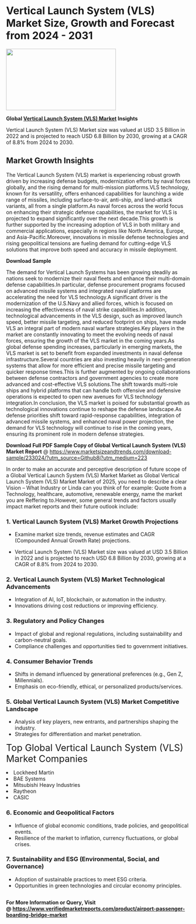 <H1>Vertical Launch System (VLS) Market Size, Growth and Forecast from 2024 - 2031</H1><img class="aligncenter size-medium wp-image-584254" src="https://thirdeyenews.in/wp-content/uploads/2024/09/Global-Market-Research-300x168.jpeg" alt="" width="300" height="168" /><p><strong>Global&nbsp;<a href="https://www.marketsizeandtrends.com/download-sample/233024/?utm_source=Github8j?utm_medium=223">Vertical Launch System (VLS) Market</a> Insights</strong></p><p>Vertical Launch System (VLS) Market size was valued at USD 3.5 Billion in 2022 and is projected to reach USD 6.8 Billion by 2030, growing at a CAGR of 8.8% from 2024 to 2030.</p><p><h2>Market Growth Insights</h2> <p>The Vertical Launch System (VLS) market is experiencing robust growth driven by increasing defense budgets, modernization efforts by naval forces globally, and the rising demand for multi-mission platforms.VLS technology, known for its versatility, offers enhanced capabilities for launching a wide range of missiles, including surface-to-air, anti-ship, and land-attack variants, all from a single platform.As naval forces across the world focus on enhancing their strategic defense capabilities, the market for VLS is projected to expand significantly over the next decade.This growth is further supported by the increasing adoption of VLS in both military and commercial applications, especially in regions like North America, Europe, and Asia-Pacific.Moreover, innovations in missile defense technologies and rising geopolitical tensions are fueling demand for cutting-edge VLS solutions that improve both speed and accuracy in missile deployment.</p> <p><strong>Download Sample</strong></p> <p>The demand for Vertical Launch Systems has been growing steadily as nations seek to modernize their naval fleets and enhance their multi-domain defense capabilities.In particular, defense procurement programs focused on advanced missile systems and integrated naval platforms are accelerating the need for VLS technology.A significant driver is the modernization of the U.S.Navy and allied forces, which is focused on increasing the effectiveness of naval strike capabilities.In addition, technological advancements in the VLS design, such as improved launch speed, better missile targeting, and reduced footprint on ships, have made VLS an integral part of modern naval warfare strategies.Key players in the market are constantly innovating to meet the evolving needs of naval forces, ensuring the growth of the VLS market in the coming years.As global defense spending increases, particularly in emerging markets, the VLS market is set to benefit from expanded investments in naval defense infrastructure.Several countries are also investing heavily in next-generation systems that allow for more efficient and precise missile targeting and quicker response times.This is further augmented by ongoing collaborations between defense contractors and government agencies to create more advanced and cost-effective VLS solutions.The shift towards multi-role ships and hybrid platforms that can handle both offensive and defensive operations is expected to open new avenues for VLS technology integration.In conclusion, the VLS market is poised for substantial growth as technological innovations continue to reshape the defense landscape.As defense priorities shift toward rapid-response capabilities, integration of advanced missile systems, and enhanced naval power projection, the demand for VLS technology will continue to rise in the coming years, ensuring its prominent role in modern defense strategies.<p><span class=""><strong>Download Full PDF Sample Copy of Global Vertical Launch System (VLS) Market Report</strong> @ <a href="https://www.marketsizeandtrends.com/download-sample/233024/?utm_source=Github8j?utm_medium=223" target="_blank">https://www.marketsizeandtrends.com/download-sample/233024/?utm_source=Github8j?utm_medium=223</a></span></p><p>In order to make an accurate and perceptive description of future scope of a Global&nbsp;Vertical Launch System (VLS) Market Market as Global&nbsp;Vertical Launch System (VLS) Market Market of 2025, you need to describe a clear Vision &ndash; What Industry or Linda can you think of for example: Quote from a Technology, healthcare, automotive, renewable energy, name the market you are Reffering to.However, some general trends and factors usually impact market reports and their future outlook include:</p><h3>1.&nbsp;<strong>Vertical Launch System (VLS) Market Growth Projections</strong></h3><ul><li>Examine market size trends, revenue estimates and CAGR (Compounded Annual Growth Rate) projections.</li><li><p>Vertical Launch System (VLS) Market size was valued at USD 3.5 Billion in 2022 and is projected to reach USD 6.8 Billion by 2030, growing at a CAGR of 8.8% from 2024 to 2030.</p></li></ul><h3>2.&nbsp;<strong>Vertical Launch System (VLS) Market Technological Advancements</strong></h3><ul><li>Integration of AI, IoT, blockchain, or automation in the industry.</li><li>Innovations driving cost reductions or improving efficiency.</li></ul><h3>3.&nbsp;<strong>Regulatory and Policy Changes</strong></h3><ul><li>Impact of global and regional regulations, including sustainability and carbon-neutral goals.</li><li>Compliance challenges and opportunities tied to government initiatives.</li></ul><h3>4.&nbsp;<strong>Consumer Behavior Trends</strong></h3><ul><li>Shifts in demand influenced by generational preferences (e.g., Gen Z, Millennials).</li><li>Emphasis on eco-friendly, ethical, or personalized products/services.</li></ul><h3>5.&nbsp;<strong>Global Vertical Launch System (VLS) Market Competitive Landscape</strong></h3><ul><li>Analysis of key players, new entrants, and partnerships shaping the industry.</li><li>Strategies for differentiation and market penetration.</li></ul><p data-pm-slice="1 1 []"><span style="color: inherit; font-family: inherit; font-size: 25px;">Top Global Vertical Launch System (VLS) Market Companies</span></p><div class="" data-test-id=""><p><li>Lockheed Martin</li><li> BAE Systems</li><li> Mitsubishi Heavy Industries</li><li> Raytheon</li><li> CASIC</li></p></div><h3>6.&nbsp;<strong>Economic and Geopolitical Factors</strong></h3><ul><li>Influence of global economic conditions, trade policies, and geopolitical events.</li><li>Resilience of the market to inflation, currency fluctuations, or global crises.</li></ul><h3>7.&nbsp;<strong>Sustainability and ESG (Environmental, Social, and Governance)</strong></h3><ul><li>Adoption of sustainable practices to meet ESG criteria.</li><li>Opportunities in green technologies and circular economy principles.</li></ul><h2><strong style="font-size: 14px;">For More Information or Query, Visit @&nbsp;</strong><a style="background-color: #ffffff; font-size: 14px;" href="https://www.marketsizeandtrends.com/report/vertical-launch-system-vls-market/" target="_blank">https://www.verifiedmarketreports.com/product/airport-passenger-boarding-bridge-market</a></h2>